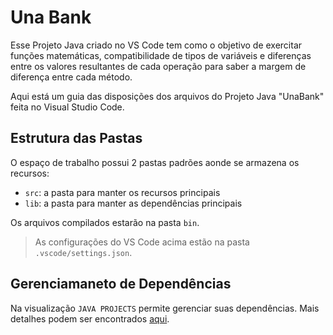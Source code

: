 # Una Bank
Esse Projeto Java criado no VS Code tem como o objetivo de exercitar funções matemáticas, compatibilidade de tipos de variáveis e diferenças entre os valores resultantes de cada operação para saber a margem de diferença entre cada método.

Aqui está um guia das disposições dos arquivos do Projeto Java "UnaBank" feita no Visual Studio Code.

## Estrutura das Pastas

O espaço de trabalho possui 2 pastas padrões aonde se armazena os recursos:

- `src`: a pasta para manter os recursos principais
- `lib`: a pasta para manter as dependências principais

Os arquivos compilados estarão na pasta `bin`.

> As configurações do VS Code acima estão na pasta `.vscode/settings.json`.

## Gerenciamaneto de Dependências

Na visualização `JAVA PROJECTS` permite gerenciar suas dependências. Mais detalhes podem ser encontrados [aqui](https://github.com/microsoft/vscode-java-dependency#manage-dependencies).
